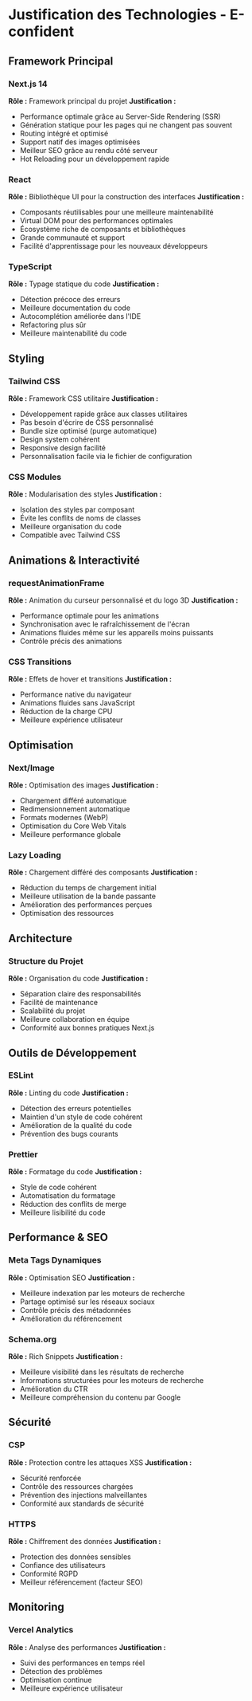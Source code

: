 # Justification des Technologies - E-confident

## Framework Principal

### Next.js 14
**Rôle :** Framework principal du projet
**Justification :**
- Performance optimale grâce au Server-Side Rendering (SSR)
- Génération statique pour les pages qui ne changent pas souvent
- Routing intégré et optimisé
- Support natif des images optimisées
- Meilleur SEO grâce au rendu côté serveur
- Hot Reloading pour un développement rapide

### React
**Rôle :** Bibliothèque UI pour la construction des interfaces
**Justification :**
- Composants réutilisables pour une meilleure maintenabilité
- Virtual DOM pour des performances optimales
- Écosystème riche de composants et bibliothèques
- Grande communauté et support
- Facilité d'apprentissage pour les nouveaux développeurs

### TypeScript
**Rôle :** Typage statique du code
**Justification :**
- Détection précoce des erreurs
- Meilleure documentation du code
- Autocomplétion améliorée dans l'IDE
- Refactoring plus sûr
- Meilleure maintenabilité du code

## Styling

### Tailwind CSS
**Rôle :** Framework CSS utilitaire
**Justification :**
- Développement rapide grâce aux classes utilitaires
- Pas besoin d'écrire de CSS personnalisé
- Bundle size optimisé (purge automatique)
- Design system cohérent
- Responsive design facilité
- Personnalisation facile via le fichier de configuration

### CSS Modules
**Rôle :** Modularisation des styles
**Justification :**
- Isolation des styles par composant
- Évite les conflits de noms de classes
- Meilleure organisation du code
- Compatible avec Tailwind CSS

## Animations & Interactivité

### requestAnimationFrame
**Rôle :** Animation du curseur personnalisé et du logo 3D
**Justification :**
- Performance optimale pour les animations
- Synchronisation avec le rafraîchissement de l'écran
- Animations fluides même sur les appareils moins puissants
- Contrôle précis des animations

### CSS Transitions
**Rôle :** Effets de hover et transitions
**Justification :**
- Performance native du navigateur
- Animations fluides sans JavaScript
- Réduction de la charge CPU
- Meilleure expérience utilisateur

## Optimisation

### Next/Image
**Rôle :** Optimisation des images
**Justification :**
- Chargement différé automatique
- Redimensionnement automatique
- Formats modernes (WebP)
- Optimisation du Core Web Vitals
- Meilleure performance globale

### Lazy Loading
**Rôle :** Chargement différé des composants
**Justification :**
- Réduction du temps de chargement initial
- Meilleure utilisation de la bande passante
- Amélioration des performances perçues
- Optimisation des ressources

## Architecture

### Structure du Projet
**Rôle :** Organisation du code
**Justification :**
- Séparation claire des responsabilités
- Facilité de maintenance
- Scalabilité du projet
- Meilleure collaboration en équipe
- Conformité aux bonnes pratiques Next.js

## Outils de Développement

### ESLint
**Rôle :** Linting du code
**Justification :**
- Détection des erreurs potentielles
- Maintien d'un style de code cohérent
- Amélioration de la qualité du code
- Prévention des bugs courants

### Prettier
**Rôle :** Formatage du code
**Justification :**
- Style de code cohérent
- Automatisation du formatage
- Réduction des conflits de merge
- Meilleure lisibilité du code

## Performance & SEO

### Meta Tags Dynamiques
**Rôle :** Optimisation SEO
**Justification :**
- Meilleure indexation par les moteurs de recherche
- Partage optimisé sur les réseaux sociaux
- Contrôle précis des métadonnées
- Amélioration du référencement

### Schema.org
**Rôle :** Rich Snippets
**Justification :**
- Meilleure visibilité dans les résultats de recherche
- Informations structurées pour les moteurs de recherche
- Amélioration du CTR
- Meilleure compréhension du contenu par Google

## Sécurité

### CSP
**Rôle :** Protection contre les attaques XSS
**Justification :**
- Sécurité renforcée
- Contrôle des ressources chargées
- Prévention des injections malveillantes
- Conformité aux standards de sécurité

### HTTPS
**Rôle :** Chiffrement des données
**Justification :**
- Protection des données sensibles
- Confiance des utilisateurs
- Conformité RGPD
- Meilleur référencement (facteur SEO)

## Monitoring

### Vercel Analytics
**Rôle :** Analyse des performances
**Justification :**
- Suivi des performances en temps réel
- Détection des problèmes
- Optimisation continue
- Meilleure expérience utilisateur 